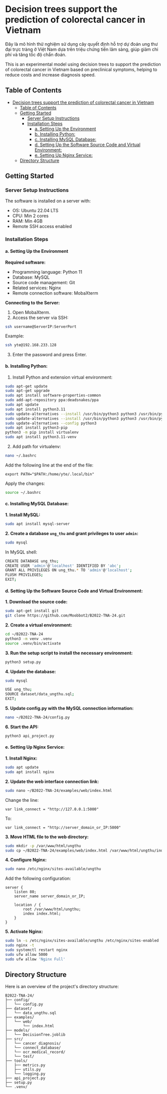 # Decision trees support the prediction of colorectal cancer in Vietnam

Đây là mô hình thử nghiệm sử dụng cây quyết định hỗ trợ dự đoán ung thư đại trực tràng ở Việt Nam dựa trên triệu chứng tiền lâm sàng, giúp giảm chi phí và tăng tốc độ chẩn đoán.

This is an experimental model using decision trees to support the prediction of colorectal cancer in Vietnam based on preclinical symptoms, helping to reduce costs and increase diagnosis speed.

## Table of Contents

- [Decision trees support the prediction of colorectal cancer in Vietnam](#decision-trees-support-the-prediction-of-colorectal-cancer-in-vietnam)
  - [Table of Contents](#table-of-contents)
  - [Getting Started](#getting-started)
    - [Server Setup Instructions](#server-setup-instructions)
    - [Installation Steps](#installation-steps)
      - [a. Setting Up the Environment](#a-setting-up-the-environment)
      - [b. Installing Python:](#b-installing-python)
      - [c. Installing MySQL Database:](#c-installing-mysql-database)
      - [d. Setting Up the Software Source Code and Virtual Environment:](#d-setting-up-the-software-source-code-and-virtual-environment)
      - [e. Setting Up Nginx Service:](#e-setting-up-nginx-service)
  - [Directory Structure](#directory-structure)

## Getting Started

### Server Setup Instructions

The software is installed on a server with:

- OS: Ubuntu 22.04 LTS
- CPU: Min 2 cores
- RAM: Min 4GB
- Remote SSH access enabled

### Installation Steps

#### a. Setting Up the Environment

**Required software:**

- Programming language: Python 11
- Database: MySQL
- Source code management: Git
- Related services: Nginx
- Remote connection software: MobaXterm

**Connecting to the Server:**

1. Open MobaXterm.
2. Access the server via SSH:

```sh
ssh username@ServerIP:ServerPort
```

Example:

```sh
ssh yte@192.168.233.128
```

3. Enter the password and press Enter.

#### b. Installing Python:

1. Install Python and extension virtual environment:

```sh
sudo apt-get update
sudo apt-get upgrade
sudo apt install software-properties-common
sudo add-apt-repository ppa:deadsnakes/ppa
sudo apt update
sudo apt install python3.11
sudo update-alternatives --install /usr/bin/python3 python3 /usr/bin/python3.10 1
sudo update-alternatives --install /usr/bin/python3 python3 /usr/bin/python3.11 2
sudo update-alternatives --config python3
sudo apt install python3-pip
python3 -m pip install virtualenv
sudo apt install python3.11-venv
```

2. Add path for virtualenv:

```sh
nano ~/.bashrc
```

Add the following line at the end of the file:

```file
export PATH="$PATH:/home/yte/.local/bin"
```

Apply the changes:

```sh
source ~/.bashrc
```

#### c. Installing MySQL Database:

**1. Install MySQL:**

```sh
sudo apt install mysql-server
```

**2. Create a database `ung_thu` and grant privileges to user `admin`:**

```sh
sudo mysql
```

In MySQL shell:

```sh
CREATE DATABASE ung_thu;
CREATE USER 'admin'@'localhost' IDENTIFIED BY 'abc';
GRANT ALL PRIVILEGES ON ung_thu.* TO 'admin'@'localhost';
FLUSH PRIVILEGES;
EXIT;
```

#### d. Setting Up the Software Source Code and Virtual Environment:

**1. Download the source code:**

```sh
sudo apt-get install git
git clone https://github.com/Moobbot2/B2022-TNA-24.git
```

**2. Create a virtual environment:**

```sh
cd ~/B2022-TNA-24
python3 -m venv .venv
source .venv/bin/activate
```

**3. Run the setup script to install the necessary environment:**

```sh
python3 setup.py
```

**4. Update the database:**

```sh
sudo mysql
```

```sh
USE ung_thu;
SOURCE dataset/data_ungthu.sql;
EXIT;
```

**5. Update config.py with the MySQL connection information:**

```sh
nano ~/B2022-TNA-24/config.py
```

**6. Start the API:**

```sh
python3 api_project.py
```

#### e. Setting Up Nginx Service:

**1. Install Nginx:**

```sh
sudo apt update
sudo apt install nginx
```

**2. Update the web interface connection link:**

```sh
sudo nano ~/B2022-TNA-24/examples/web/index.html
```

Change the line:

```javascript:
var link_connect = "http://127.0.0.1:5000"
```

To:

```javascript:
var link_connect = "http://server_domain_or_IP:5000"
```

**3. Move HTML file to the web directory:**

```sh
sudo mkdir -p /var/www/html/ungthu
sudo cp ~/B2022-TNA-24/examples/web/index.html /var/www/html/ungthu/index.html
```

**4. Configure Nginx:**

```sh
sudo nano /etc/nginx/sites-available/ungthu
```

Add the following configuration:

```nginx
server {
    listen 80;
    server_name server_domain_or_IP;

    location / {
        root /var/www/html/ungthu;
        index index.html;
    }
}
```

**5. Activate Nginx:**

```sh
sudo ln -s /etc/nginx/sites-available/ungthu /etc/nginx/sites-enabled
sudo nginx -t
sudo systemctl restart nginx
sudo ufw allow 5000
sudo ufw allow 'Nginx Full'
```

## Directory Structure

Here is an overview of the project's directory structure:

```
B2022-TNA-24/
├── config/
│   └── config.py
├── dataset/
│   └── data_ungthu.sql
├── examples/
│   └── web/
│       └── index.html
├── models/
│   └── DecisionTree.joblib
├── src/
│   └── cancer_diagnosis/
│   └── connect_database/
│   └── ocr_medical_record/
│   └── test/
├── tools/
│   ├── metrics.py
│   ├── utils.py
│   └── logging.py
├── api_project.py
├── setup.py
└── .venv/
```
